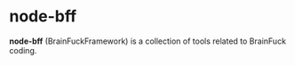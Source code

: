 node-bff
========

**node-bff** (BrainFuckFramework) is a collection of tools related to BrainFuck coding.
